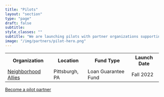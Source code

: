 ```yaml
---
title: "Pilots"
layout: "section"
type: "page"
draft: false
subtitle: 
style_classes: ""
subtitle: "We are launching pilots with partner organizations supporting community finance in their neighborhoods"
image: "/img/partners/pilot-hero.png"
---
```




<table class="table is-hoverable is-fullwidth is-bordered">
    <tr>
        <th>Organization</th>
        <th>Location</th>
        <th>Fund Type</th>
        <th>Launch Date</th>
    </tr>
    <tr>
        <td>
            <a href="/pilots/neighborhood-allies">Neighborhood Allies</a>
        </td>
        <td>
            Pittsburgh, PA
        </td>
        <td>
            Loan Guarantee Fund
        </td>
        <td>
            Fall 2022
        </td>
    </tr>
</table>

<div class="section has-text-centered">
    <a href="/partner" class="button is-rounded has-background-color-primary has-text-white">
        Become a pilot partner
    </a>
</div>



